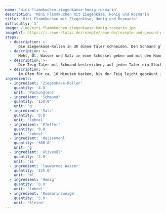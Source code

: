 ```yaml
---
name: 'mini-flammkuchen-ziegenkaese-honig-rosmarin'
description: 'Mini Flammkuchen mit Ziegenkäse, Honig und Rosmarin'
title: 'Mini Flammkuchen mit Ziegenkäse, Honig und Rosmarin'
difficulty: '1'
image: /img/mini-flammkuchen-ziegenkaese-honig-rosmarin.jpg
imageUrl: https://i.rewe-static.de/rezepte/rewe-de/rezepte-und-gesund-geniessen/rezepte/neunzig-jahre-rewe/party-rezepte-90-jahre/mini-flammkuchen/mini_flammkuchen_rdk-rds_rv_hd.jpg?resize=1480:589&crop=1280:460;center,center
steps:
  - description: >-
      Die Ziegenkäse-Rollen in 30 dünne Taler schneiden. Den Schmand glatt rühren, mit Salz und Pfeffer würzen. Backofen auf 220 Grad vorheizen.
  - description: >-
      Mehl, Öl, Wasser und Salz in eine Schüssel geben und mit den Händen zu einem glatten Teig kneten. Arbeitsfläche und Nudelholz mehlen, dann den Teig dünn ausrollen. Mit einem Glas nach und nach ca. 20 Teig-Taler ausstechen, diese auf mit Backpapier ausgelegte Backbleche legen.
  - description: >-
      Die Teig-Taler mit Schmand bestreichen, auf jeden Taler ein Stück Ziegenkäse setzen, etwas Honig darüber träufeln und mit einigen Rosmarinnadeln belegen.
  - description: >-
      Im Ofen für ca. 10 Minuten backen, bis der Teig leicht gebräunt ist und der Käse karamellisiert.
ingredients:
  - ingredient: 'Ziegenkäse-Rollen'
    quantity: '4.0'
    unit: 'Packung(en)'
  - ingredient: 'Schmand'
    quantity: '150.0'
    unit: 'g'
  - ingredient: 'Salz'
    quantity: '0.0'
    unit: '(ohne)'
  - ingredient: 'Pfeffer'
    quantity: '0.0'
    unit: '(ohne)'
  - ingredient: 'Weizenmehl'
    quantity: '300.0'
    unit: 'g'
  - ingredient: 'Olivenöl'
    quantity: '2.0'
    unit: 'EL'
  - ingredient: 'lauwarmes Wasser'
    quantity: '125.0'
    unit: 'ml'
  - ingredient: 'Honig'
    quantity: '0.0'
    unit: '(ohne)'
  - ingredient: 'Rosmarinzweige'
    quantity: '5.0'
    unit: 'kleine'
---
```


